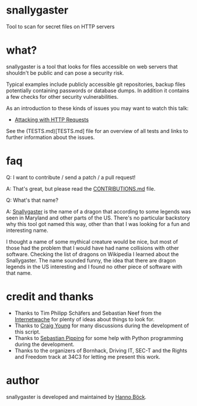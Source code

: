 # snallygaster
Tool to scan for secret files on HTTP servers

what?
=====

snallygaster is a tool that looks for files accessible on web servers that shouldn't be public
and can pose a security risk.

Typical examples include publicly accessible git repositories, backup files potentially containing
passwords or database dumps. In addition it contains a few checks for other security vulnerabilities.

As an introduction to these kinds of issues you may want to watch this talk:
* [Attacking with HTTP Requests](https://www.youtube.com/watch?v=Bppr9rbmwz4)

See the (TESTS.md)[TESTS.md] file for an overview of all tests and links to further information
about the issues.

faq
===

Q: I want to contribute / send a patch / a pull request!

A: That's great, but please read the [CONTRIBUTIONS.md](CONTRIBUTIONS.md) file.

Q: What's that name?

A: [Snallygaster](https://en.wikipedia.org/wiki/Snallygaster) is the name of a dragon that
according to some legends was seen in Maryland and other parts of the US. There's no particular
backstory why this tool got named this way, other than that I was looking for a fun and
interesting name.

I thought a name of some mythical creature would be nice, but most of those had the problem
that I would have had name collisions with other software. Checking the list of dragons on
Wikipedia I learned about the Snallygaster. The name sounded funny, the idea that there are
dragon legends in the US interesting and I found no other piece of software with that name.

credit and thanks
=================

* Thanks to Tim Philipp Schäfers and Sebastian Neef from the
  [Internetwache](https://www.internetwache.org/) for plenty of ideas about things to look
  for.
* Thanks to [Craig Young](https://secur3.us/) for many discussions during the
  development of this script.
* Thanks to [Sebastian Pipping](https://blog.hartwork.org/) for some help with Python
  programming during the development.
* Thanks to the organizers of Bornhack, Driving IT, SEC-T and the Rights and Freedom track at
  34C3 for letting me present this work.

author
======

snallygaster is developed and maintained by [Hanno Böck](https://hboeck.de/).
